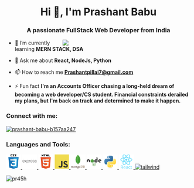 <h1 align="center">Hi 👋, I'm Prashant Babu</h1>
<h3 align="center">A passionate FullStack Web Developer from India</h3>
<img src="https://media.giphy.com/media/u2pmTWUi0MXjyrMaVj/giphy.gif?cid=ecf05e47ilrb9g49fzlwyfo57bc6eluio010z85o4vxwwhvq&ep=v1_gifs_search&rid=giphy.gif&ct=g" align="right" width="350" padding="20" />


- 🌱 I’m currently learning **MERN STACK, DSA**

- 💬 Ask me about **React, NodeJs, Python**

- 📫 How to reach me **Prashantpillai7@gmail.com**

- ⚡ Fun fact **I'm an Accounts Officer chasing a long-held dream of becoming a web developer/CS student. Financial constraints derailed my plans, but I'm back on track and determined to make it happen.**

<h3 align="left">Connect with me:</h3>
<p align="left">
<a href="https://linkedin.com/in/prashant-babu-b157aa247" target="blank"><img align="center" src="https://raw.githubusercontent.com/rahuldkjain/github-profile-readme-generator/master/src/images/icons/Social/linked-in-alt.svg" alt="prashant-babu-b157aa247" height="30" width="40" /></a>
</p>

<h3 align="left">Languages and Tools:</h3>
<p align="left"> <a href="https://www.w3schools.com/css/" target="_blank" rel="noreferrer"> <img src="https://raw.githubusercontent.com/devicons/devicon/master/icons/css3/css3-original-wordmark.svg" alt="css3" width="40" height="40"/> </a> <a href="https://expressjs.com" target="_blank" rel="noreferrer"> <img src="https://raw.githubusercontent.com/devicons/devicon/master/icons/express/express-original-wordmark.svg" alt="express" width="40" height="40"/> </a> <a href="https://www.w3.org/html/" target="_blank" rel="noreferrer"> <img src="https://raw.githubusercontent.com/devicons/devicon/master/icons/html5/html5-original-wordmark.svg" alt="html5" width="40" height="40"/> </a> <a href="https://developer.mozilla.org/en-US/docs/Web/JavaScript" target="_blank" rel="noreferrer"> <img src="https://raw.githubusercontent.com/devicons/devicon/master/icons/javascript/javascript-original.svg" alt="javascript" width="40" height="40"/> </a> <a href="https://www.mongodb.com/" target="_blank" rel="noreferrer"> <img src="https://raw.githubusercontent.com/devicons/devicon/master/icons/mongodb/mongodb-original-wordmark.svg" alt="mongodb" width="40" height="40"/> </a> <a href="https://nodejs.org" target="_blank" rel="noreferrer"> <img src="https://raw.githubusercontent.com/devicons/devicon/master/icons/nodejs/nodejs-original-wordmark.svg" alt="nodejs" width="40" height="40"/> </a> <a href="https://www.python.org" target="_blank" rel="noreferrer"> <img src="https://raw.githubusercontent.com/devicons/devicon/master/icons/python/python-original.svg" alt="python" width="40" height="40"/> </a> <a href="https://reactjs.org/" target="_blank" rel="noreferrer"> <img src="https://raw.githubusercontent.com/devicons/devicon/master/icons/react/react-original-wordmark.svg" alt="react" width="40" height="40"/> </a> <a href="https://tailwindcss.com/" target="_blank" rel="noreferrer"> <img src="https://www.vectorlogo.zone/logos/tailwindcss/tailwindcss-icon.svg" alt="tailwind" width="40" height="40"/> </a> </p>


<p><img align="center" src="https://github-readme-stats.vercel.app/api/top-langs?username=pr45h&show_icons=true&locale=en&layout=compact" alt="pr45h" /></p>
